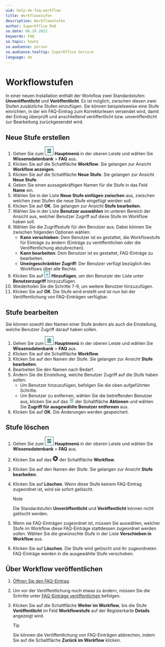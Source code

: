 ```yaml
---
uid: help-de-faq-workflow
title: Workflowstufen
description: Workflowstufen
author: SuperOffice RnD
so.date: 06.29.2022
keywords: FAQ
so.topic: howto
so.audience: person
so.audience.tooltip: SuperOffice Service
language: de
---
```


# Workflowstufen

In einer neuen Installation enthält der Workflow zwei Standardstufen: **Unveröffentlicht** und **Veröffentlicht**. Es ist möglich, zwischen diesen zwei Stufen zusätzliche Stufen einzufügen. Sie können beispielsweise eine Stufe einrichten, in der ein FAQ-Eintrag zum Korrekturlesen versendet wird, damit der Eintrag überprüft und anschließend veröffentlicht bzw. unveröffentlicht zur Bearbeitung zurückgesendet wird.

## Neue Stufe erstellen

1. Gehen Sie zum ![Symbol][img4] **Hauptmenü** in der oberen Leiste und wählen Sie **Wissensdatenbank** > **FAQ** aus.
1. Klicken Sie auf die Schaltfläche **Workflow**. Sie gelangen zur Ansicht **Workflow anzeigen**.
1. Klicken Sie auf die Schaltfläche **Neue Stufe**. Sie gelangen zur Ansicht **Neue Stufe**.
1. Geben Sie einen aussagekräftigen Namen für die Stufe in das Feld **Name** ein.
1. Wählen Sie in der Liste **Neue Stufe einfügen zwischen** aus, zwischen welchen zwei Stufen die neue Stufe eingefügt werden soll.
1. Klicken Sie auf **OK**. Sie gelangen zur Ansicht **Stufe bearbeiten**.
1. Wählen Sie in der Liste **Benutzer auswählen** im unteren Bereich der Ansicht aus, welcher Benutzer Zugriff auf diese Stufe im Workflow haben soll.
1. Wählen Sie die Zugriffsstufe für den Benutzer aus. Dabei können Sie zwischen folgenden Optionen wählen:
    * **Kann verschieben**: Dem Benutzer ist es gestattet, die Workflowstufe für Einträge zu ändern (Einträge zu veröffentlichen oder die Veröffentlichung abzubrechen).
    * **Kann bearbeiten**: Dem Benutzer ist es gestattet, FAQ-Einträge zu bearbeiten.
    * **Uneingeschränkter Zugriff**: Der Benutzer verfügt bezüglich des Workflows über alle Rechte.
1. Klicken Sie auf ![Symbol][img3] **Hinzufügen**, um den Benutzer der Liste unter **Benutzerzugriff** hinzuzufügen.
1. Wiederholen Sie die Schritte 7-9, um weitere Benutzer hinzuzufügen.
1. Klicken Sie auf **OK**. Die Stufe wird erstellt und ist nun bei der Veröffentlichung von FAQ-Einträgen verfügbar.

## Stufe bearbeiten

Sie können sowohl den Namen einer Stufe ändern als auch die Einstellung, welche Benutzer Zugriff darauf haben sollen.

1. Gehen Sie zum ![Symbol][img4] **Hauptmenü** in der oberen Leiste und wählen Sie **Wissensdatenbank** > **FAQ** aus.
1. Klicken Sie auf die Schaltfläche **Workflow**.
1. Klicken Sie auf den Namen der Stufe. Sie gelangen zur Ansicht **Stufe bearbeiten**.
1. Bearbeiten Sie den Namen nach Bedarf.
1. Ändern Sie die Einstellung, welche Benutzer Zugriff auf die Stufe haben sollen:
    * Um Benutzer hinzuzufügen, befolgen Sie die oben aufgeführten Schritte.
    * Um Benutzer zu entfernen, wählen Sie die betreffenden Benutzer aus, klicken Sie auf das ![Symbol][img1] der Schaltfläche **Aktionen** und wählen Sie **Zugriff für ausgewählte Benutzer entfernen** aus.
1. Klicken Sie auf **OK**. Die Änderungen werden gespeichert.

## Stufe löschen

1. Gehen Sie zum ![Symbol][img4] **Hauptmenü** in der oberen Leiste und wählen Sie **Wissensdatenbank** > **FAQ** aus.
1. Klicken Sie auf das ![Symbol][img2] der Schaltfläche **Workflow**.
1. Klicken Sie auf den Namen der Stufe. Sie gelangen zur Ansicht **Stufe bearbeiten**.
1. Klicken Sie auf **Löschen**. Wenn diese Stufe keinem FAQ-Eintrag zugeordnet ist, wird sie sofort gelöscht.

   > [!NOTE]
   > Die Standardstufen **Unveröffentlicht** und **Veröffentlicht** können nicht gelöscht werden.

1. Wenn sie FAQ-Einträgen zugeordnet ist, müssen Sie auswählen, welcher Stufe im Workflow diese FAQ-Einträge stattdessen zugeordnet werden sollen. Wählen Sie die gewünschte Stufe in der Liste **Verschieben in Workflow** aus.
1. Klicken Sie auf **Löschen**. Die Stufe wird gelöscht und ihr zugeordneten FAQ-Einträge werden in die ausgewählte Stufe verschoben.

## Über Workflow veröffentlichen

1. [Öffnen Sie den FAQ-Eintrag][1].
1. Um vor der Veröffentlichung noch etwas zu ändern, müssen Sie die Schritte unter [FAQ-Einträge veröffentlichen][2] befolgen.
1. Klicken Sie auf die Schaltfläche **Weiter im Workflow**, bis die Stufe **Veröffentlicht** im Feld **Workflowstufe** auf der Registerkarte **Details** angezeigt wird.

   > [!TIP]
   > Sie können die Veröffentlichung von FAQ-Einträgen abbrechen, indem Sie auf die Schaltfläche **Zurück im Workflow** klicken.

<!-- Referenced links -->
[1]: view-entry.md
[2]: publish.md

<!-- Referenced images -->
[img1]: ../../../media/icons/btn-menu.png
[img2]: ../../../../common/icons/gearblack.png
[img3]: ../../../media/icons/btn-add.png
[img4]: ../../../media/icons/main-menu.png
